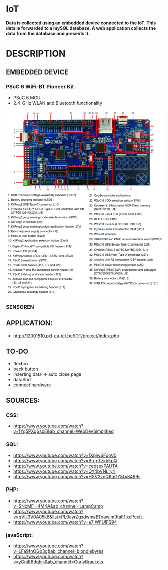 # IoT

**Data is collected using an embedded device connected to the IoT. This data is forwarded to a mySQL database. A web application collects the data from the database and presents it.**

# DESCRIPTION
## EMBEDDED DEVICE
### PSoC 6 WiFi-BT Pioneer Kit
- PSoC 6 MCU
- 2.4-GHz WLAN and Bluetooth functionality 

![Psoc6Picture](mdPictures/psoc6.png)

### SENSOREN



## APPLICATION:

- http://12001510.pxl-ea-ict.be/IOT/project/index.php

## TO-DO
- flexbox
- back button
- inserting data -> auto close page
- dataSort
- connect hardware

## SOURCES:

### CSS:
- https://www.youtube.com/watch?v=fYq5PXgSsbE&ab_channel=WebDevSimplified

### SQL:
- https://www.youtube.com/watch?v=fXpjwSFgoV0
- https://www.youtube.com/watch?v=Bn-nTzkhEpQ
- https://www.youtube.com/watch?v=cepspxPAUTA
- https://www.youtube.com/watch?v=QY4bVNL_yrI
- https://www.youtube.com/watch?v=HXV3zeQKqGY&t=8499s

### PHP:
- https://www.youtube.com/watch?v=SNcMF_-4M4A&ab_channel=LampCamp
- https://www.youtube.com/watch?v=qVU3V0A05k8&list=PL0eyrZgxdwhwBToawjm9faF1ixePexft-
- https://www.youtube.com/watch?v=a7_WFUlFS94

### javaScript:
- https://www.youtube.com/watch?v=LFa9fnQGb3g&ab_channel=blondiebytes
- https://www.youtube.com/watch?v=yGnjK8dqhjk&ab_channel=CurlyBrackets

